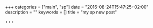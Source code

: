 +++
categories = ["main", "sp"]
date = "2016-08-24T15:47:25+02:00"
description = ""
keywords = []
title = "my sp new post"

+++

